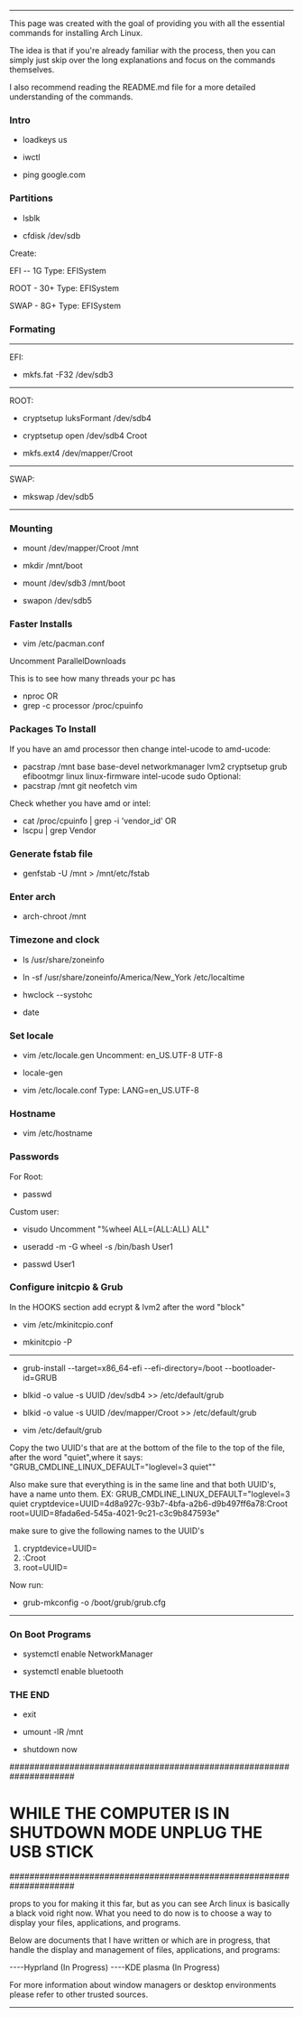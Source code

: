 __________________________________________________________________________________________________________
This page was created 
with the goal of 
providing you with all the 
essential commands for installing Arch Linux.

The idea is that if you're 
already familiar with the process, 
then you can simply just skip over 
the long explanations and focus on the commands themselves.

I also recommend reading the README.md file 
for a more detailed understanding of the commands.

### Intro

- loadkeys us

- iwctl

- ping google.com

### Partitions

- lsblk

- cfdisk /dev/sdb

Create:

EFI -- 1G  Type: EFISystem 

ROOT - 30+ Type: EFISystem 

SWAP - 8G+ Type: EFISystem 
### Formating
---------------------------------
EFI: 
- mkfs.fat -F32 /dev/sdb3
----------------------------------
ROOT: 
- cryptsetup luksFormant /dev/sdb4

- cryptsetup open /dev/sdb4 Croot

- mkfs.ext4 /dev/mapper/Croot
----------------------------------
SWAP: 
- mkswap /dev/sdb5    
---------------------------------
### Mounting

- mount /dev/mapper/Croot /mnt

- mkdir /mnt/boot

- mount /dev/sdb3 /mnt/boot

- swapon /dev/sdb5

### Faster Installs

- vim /etc/pacman.conf

Uncomment ParallelDownloads

This is to see how many threads your pc has
- nproc
OR
- grep -c processor /proc/cpuinfo

### Packages To Install

If you have an amd processor then change intel-ucode to amd-ucode:
- pacstrap /mnt base base-devel networkmanager lvm2 cryptsetup grub efibootmgr linux linux-firmware intel-ucode sudo
Optional:
- pacstrap /mnt git neofetch vim 

Check whether you have amd or intel: 
- cat /proc/cpuinfo | grep -i 'vendor_id'
OR
- lscpu | grep Vendor


### Generate fstab file

- genfstab -U /mnt > /mnt/etc/fstab

### Enter arch

- arch-chroot /mnt

### Timezone and clock

- ls /usr/share/zoneinfo

- ln -sf /usr/share/zoneinfo/America/New_York /etc/localtime

- hwclock --systohc

- date

### Set locale

- vim /etc/locale.gen
Uncomment: 
en_US.UTF-8 UTF-8

- locale-gen

- vim /etc/locale.conf
Type: 
LANG=en_US.UTF-8

### Hostname 

- vim /etc/hostname

### Passwords 

For Root: 
- passwd

Custom user: 
- visudo 
Uncomment "%wheel ALL=(ALL:ALL) ALL"

- useradd -m -G wheel -s /bin/bash User1

- passwd User1

### Configure initcpio & Grub

In the HOOKS section add ecrypt & lvm2 after the word "block"
- vim /etc/mkinitcpio.conf

- mkinitcpio -P 
-----------------------------------------------------------------------------
- grub-install --target=x86_64-efi --efi-directory=/boot --bootloader-id=GRUB

- blkid -o value -s UUID /dev/sdb4 >> /etc/default/grub

- blkid -o value -s UUID /dev/mapper/Croot >> /etc/default/grub

- vim /etc/default/grub

Copy the two UUID's that are at the bottom of the file to the top of the file, 
after the word "quiet",where it says: 
"GRUB_CMDLINE_LINUX_DEFAULT="loglevel=3 quiet""

Also make sure that everything is in the same line and that both UUID's,
have a name unto them. 
EX: 
GRUB_CMDLINE_LINUX_DEFAULT="loglevel=3 quiet cryptdevice=UUID=4d8a927c-93b7-4bfa-a2b6-d9b497ff6a78:Croot root=UUID=8fada6ed-545a-4021-9c21-c3c9b847593e"

make sure to give the following names to the UUID's
1. cryptdevice=UUID=
2. :Croot
3. root=UUID=

Now run: 
- grub-mkconfig -o /boot/grub/grub.cfg
-----------------------------------------------------------------------------

### On Boot Programs

- systemctl enable NetworkManager

- systemctl enable bluetooth

### THE END

- exit

- umount -lR /mnt

- shutdown now

#####################################################################
#    WHILE THE COMPUTER IS IN SHUTDOWN MODE UNPLUG THE USB STICK    #
#####################################################################

props to you for making it this far, but as you can see Arch linux is basically a black void right now. 
What you need to do now is to choose a way to display your files, applications, and programs.

Below are documents that I have written or which are in progress, 
that handle the display and management of files, applications, and programs:

----Hyprland (In Progress)
----KDE plasma (In Progress)

For more information about window managers or desktop environments please refer to other trusted sources.
__________________________________________________________________________________________________________
